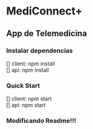 # MediConnect+

## App de Telemedicina

### Instalar dependencias

[] client: npm install </br>
[] api: npm install

### Quick Start

[] client: npm start </br>
[] api: npm start

### Modificando Readme!!!
